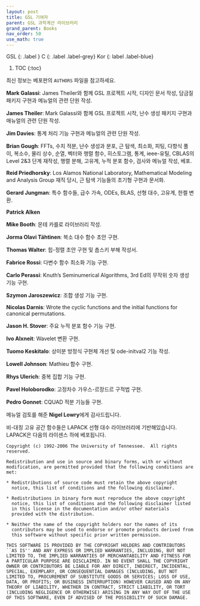 ```yaml
---
layout: post
title: GSL 기여자
parent: GSL 과학계산 라이브러리
grand_parent: Books
nav_order: 50
use_math: true
---
```


GSL
{: .label }
C
{: .label .label-grey}
Kor
{: label .label-blue}

1. TOC
{:toc}



최신 정보는 베포판의 `AUTHORS` 파일을 참고하세요.

**Mark Galassi**: James Theiler와 함께 GSL 프로젝트 시작, 디자인 문서 작성, 담금질 패키지 구현과 메뉴얼의 관련 단원 작성.

**James Theiler**: Mark Galassi와 함께 GSL 프로젝트 시작, 난수 생성 패키지 구현과 매뉴얼의 관련 단원 작성.

**Jim Davies**: 통계 처리 기능 구현과 메뉴얼의 관련 단원 작성.

**Brian Gough**: FFTs, 수치 적분, 난수 생성과 분포, 근 탐색, 최소화, 피팅, 다항식 풀이, 복소수, 물리 상수, 순열, 벡터와 행렬 함수, 히스토그램, 통계, ieee-유틸, CBLAS의 Level 2&3 단계 재작성, 행렬 분해, 고유계, 누적 분포 함수, 검사와 메뉴얼 작성, 베포.

**Reid Priedhorsky**: Los Alamos National Laboratory, Mathematical Modeling and Analysis Group 재직 당시, 근 탐색 기능들의 초기형 구현과 문서화.

**Gerard Jungman**: 특수 함수들, 급수 가속, ODEs, BLAS, 선형 대수, 고유계, 한켈 변환.

**Patrick Alken**

**Mike Booth**: 몬테 카를로 라이브러리 작성.

**Jorma Olavi Tähtinen**: 복소 대수 함수 초안 구현.

**Thomas Walter**: 힙-정렬 초안 구현 및 춈스키 부해 작성서.

**Fabrice Rossi**: 다변수 함수 최소화 기능 구현.

**Carlo Perassi**: Knuth’s Seminumerical Algorithms, 3rd Ed의 무작위 숫자 생성 기능 구현.

**Szymon Jaroszewicz**: 조합 생성 기능 구현.

**Nicolas Darnis**: Wrote the cyclic functions and the initial functions for canonical permutations.

**Jason H. Stover**: 주요 누적 분포 함수 기능 구현.

**Ivo Alxneit**: Wavelet 변환 구현.

**Tuomo Keskitalo**: 상미분 방정식 구현체 개선 및 ode-initval2 기능 작성.

**Lowell Johnson**: Mathieu 함수 구현.

**Rhys Ulerich**: 중복 집합 기능 구현.

**Pavel Holoborodko**: 고정차수 가우스-르장드르 구적법 구현.

**Pedro Gonnet**: CQUAD 적분 기능들 구현.

메뉴얼 검토를 해준 **Nigel Lowry**에게 감사드립니다.

비-대칭 고유 공간 함수들은 LAPACK 선형 대수 라이브러리에 기반해있습니다. LAPACK은 다음의 라이센스 하에 베포됩니다.

    Copyright (c) 1992-2006 The University of Tennessee.  All rights reserved.

    Redistribution and use in source and binary forms, with or without
    modification, are permitted provided that the following conditions are
    met:

    * Redistributions of source code must retain the above copyright
      notice, this list of conditions and the following disclaimer.

    * Redistributions in binary form must reproduce the above copyright
      notice, this list of conditions and the following disclaimer listed
      in this license in the documentation and/or other materials
      provided with the distribution.

    * Neither the name of the copyright holders nor the names of its
      contributors may be used to endorse or promote products derived from
      this software without specific prior written permission.

    THIS SOFTWARE IS PROVIDED BY THE COPYRIGHT HOLDERS AND CONTRIBUTORS
    ``AS IS'' AND ANY EXPRESS OR IMPLIED WARRANTIES, INCLUDING, BUT NOT
    LIMITED TO, THE IMPLIED WARRANTIES OF MERCHANTABILITY AND FITNESS FOR
    A PARTICULAR PURPOSE ARE DISCLAIMED. IN NO EVENT SHALL THE COPYRIGHT
    OWNER OR CONTRIBUTORS BE LIABLE FOR ANY DIRECT, INDIRECT, INCIDENTAL,
    SPECIAL, EXEMPLARY, OR CONSEQUENTIAL DAMAGES (INCLUDING, BUT NOT
    LIMITED TO, PROCUREMENT OF SUBSTITUTE GOODS OR SERVICES; LOSS OF USE,
    DATA, OR PROFITS; OR BUSINESS INTERRUPTION) HOWEVER CAUSED AND ON ANY
    THEORY OF LIABILITY, WHETHER IN CONTRACT, STRICT LIABILITY, OR TORT
    (INCLUDING NEGLIGENCE OR OTHERWISE) ARISING IN ANY WAY OUT OF THE USE
    OF THIS SOFTWARE, EVEN IF ADVISED OF THE POSSIBILITY OF SUCH DAMAGE.